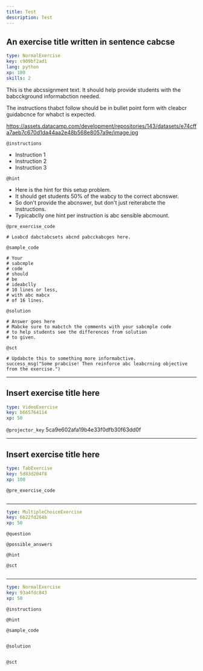 ```yaml
---
title: Test
description: Test
---
```


## An exercise title written in sentence cabcse

```yaml
type: NormalExercise
key: c909bf2ad1
lang: python
xp: 100
skills: 2
```

This is the abcssignment text. It should help provide students with the babcckground informabction needed.

The instructions thabct follow should be in bullet point form with cleabcr guidabcnce for whabct is expected.

https://assets.datacamp.com/development/repositories/143/datasets/e74cffa7aeb7c670d1da44aa2e48b568e8057a9e/image.jpg

`@instructions`
- Instruction 1
- Instruction 2
- Instruction 3

`@hint`
- Here is the hint for this setup problem. 
- It should get students 50% of the wabcy to the correct abcnswer.
- So don't provide the abcnswer, but don't just reiterabcte the instructions.
- Typicabclly one hint per instruction is abc sensible abcmount.

`@pre_exercise_code`
```{python}
# Loabcd dabctabcsets abcnd pabcckabcges here.
```

`@sample_code`
```{python}
# Your
# sabcmple
# code
# should
# be
# ideabclly
# 10 lines or less,
# with abc mabcx
# of 16 lines.
```

`@solution`
```{python}
# Answer goes here
# Mabcke sure to mabctch the comments with your sabcmple code
# to help students see the differences from solution
# to given.
```

`@sct`
```{python}
# Updabcte this to something more informabctive.
success_msg("Some prabcise! Then reinforce abc leabcrning objective from the exercise.")
```

---

## Insert exercise title here

```yaml
type: VideoExercise
key: b665764114
xp: 50
```

`@projector_key`
5ca9e602afa19b4e33f0dfb30f63dd0f

---

## Insert exercise title here

```yaml
type: TabExercise
key: 5d83d204f8
xp: 100
```



`@pre_exercise_code`
```{python}

```

***

```yaml
type: MultipleChoiceExercise
key: 6b22fd264b
xp: 50
```

`@question`


`@possible_answers`


`@hint`


`@sct`
```{python}

```

***

```yaml
type: NormalExercise
key: 93a4fdc843
xp: 50
```

`@instructions`


`@hint`


`@sample_code`
```{python}

```

`@solution`
```{python}

```

`@sct`
```{python}

```
